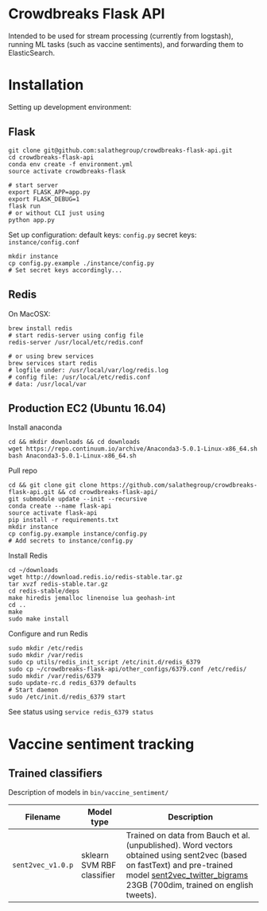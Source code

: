 # Crowdbreaks Flask API 

Intended to be used for stream processing (currently from logstash), running ML tasks (such as vaccine sentiments), and forwarding them to ElasticSearch.


# Installation
Setting up development environment:
## Flask
```
git clone git@github.com:salathegroup/crowdbreaks-flask-api.git
cd crowdbreaks-flask-api
conda env create -f environment.yml
source activate crowdbreaks-flask

# start server
export FLASK_APP=app.py
export FLASK_DEBUG=1
flask run
# or without CLI just using
python app.py
```
Set up configuration:
default keys: `config.py`
secret keys: `instance/config.conf`
```
mkdir instance
cp config.py.example ./instance/config.py
# Set secret keys accordingly...
```


## Redis
On MacOSX:
```
brew install redis
# start redis-server using config file 
redis-server /usr/local/etc/redis.conf

# or using brew services
brew services start redis
# logfile under: /usr/local/var/log/redis.log
# config file: /usr/local/etc/redis.conf
# data: /usr/local/var

```

## Production EC2 (Ubuntu 16.04)
Install anaconda
```
cd && mkdir downloads && cd downloads
wget https://repo.continuum.io/archive/Anaconda3-5.0.1-Linux-x86_64.sh
bash Anaconda3-5.0.1-Linux-x86_64.sh
```
Pull repo
```
cd && git clone git clone https://github.com/salathegroup/crowdbreaks-flask-api.git && cd crowdbreaks-flask-api/
git submodule update --init --recursive
conda create --name flask-api
source activate flask-api
pip install -r requirements.txt
mkdir instance
cp config.py.example instance/config.py
# Add secrets to instance/config.py
``` 
Install Redis

```
cd ~/downloads
wget http://download.redis.io/redis-stable.tar.gz
tar xvzf redis-stable.tar.gz 
cd redis-stable/deps
make hiredis jemalloc linenoise lua geohash-int
cd ..
make
sudo make install
```
Configure and run Redis
```
sudo mkdir /etc/redis
sudo mkdir /var/redis
sudo cp utils/redis_init_script /etc/init.d/redis_6379
sudo cp ~/crowdbreaks-flask-api/other_configs/6379.conf /etc/redis/
sudo mkdir /var/redis/6379
sudo update-rc.d redis_6379 defaults
# Start daemon
sudo /etc/init.d/redis_6379 start
```
See status using `service redis_6379 status`


# Vaccine sentiment tracking

## Trained classifiers
Description of models in `bin/vaccine_sentiment/` 


| Filename | Model type | Description |
| ------ | ------ | ------ |
| `sent2vec_v1.0.p` | sklearn SVM RBF classifier | Trained on data from Bauch et al. (unpublished). Word vectors obtained using sent2vec (based on fastText) and pre-trained model [sent2vec_twitter_bigrams](https://drive.google.com/open?id=0B6VhzidiLvjSeHI4cmdQdXpTRHc) 23GB (700dim, trained on english tweets). |


